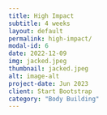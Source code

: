 ```yaml
---
title: High Impact
subtitle: 4 weeks
layout: default
permalink: high-impact/
modal-id: 6
date: 2022-12-09
img: jacked.jpeg
thumbnail: jacked.jpeg
alt: image-alt
project-date: Jun 2023
client: Start Bootstrap
category: "Body Building"
---
```

